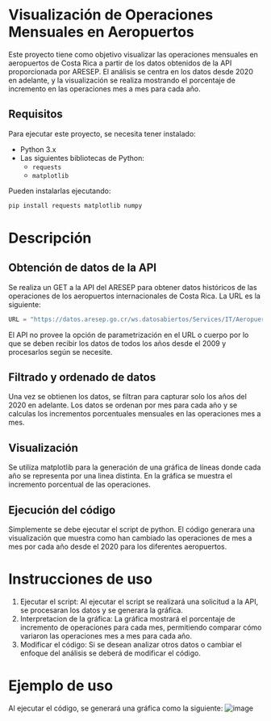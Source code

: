 # Visualización de Operaciones Mensuales en Aeropuertos

Este proyecto tiene como objetivo visualizar las operaciones mensuales en aeropuertos de Costa Rica a partir de los datos obtenidos de la API proporcionada por ARESEP. El análisis se centra en los datos desde 2020 en adelante, y la visualización se realiza mostrando el porcentaje de incremento en las operaciones mes a mes para cada año.

## Requisitos

Para ejecutar este proyecto, se necesita tener instalado:

- Python 3.x
- Las siguientes bibliotecas de Python:
  - `requests`
  - `matplotlib`

Pueden instalarlas ejecutando:

```bash
pip install requests matplotlib numpy
```

# Descripción

## Obtención de datos de la API

Se realiza un GET a la API del ARESEP para obtener datos históricos de las operaciones de los aeropuertos internacionales de Costa Rica. La URL es la siguiente:

```python
URL = "https://datos.aresep.go.cr/ws.datosabiertos/Services/IT/Aeropuerto.svc/ObtenerHistoricoOperativoOperacion"
```

El API no provee la opción de parametrización en el URL o cuerpo por lo que se deben recibir los datos de todos los años desde el 2009 y procesarlos según se necesite.

## Filtrado y ordenado de datos

Una vez se obtienen los datos, se filtran para capturar solo los años del 2020 en adelante. Los datos se ordenan por mes para cada año y se calculas los incrementos porcentuales mensuales en las operaciones mes a mes.

## Visualización

Se utiliza matplotlib para la generación de una gráfica de líneas donde cada año se representa por una linea distinta. En la gráfica se muestra el incremento porcentual de las operaciones.

## Ejecución del código

Simplemente se debe ejecutar el script de python. El código generara una visualización que muestra como han cambiado las operaciones de mes a mes por cada año desde el 2020 para los diferentes aeropuertos.

# Instrucciones de uso

1. Ejecutar el script: Al ejecutar el script se realizará una solicitud a la API, se procesaran los datos y se generara la gráfica.
2. Interpretacion de la gráfica: La gráfica mostrará el porcentaje de incremento de operaciones para cada mes, permitiendo comparar cómo variaron las operaciones mes a mes para cada año.
3. Modificar el código: Si se desean analizar otros datos o cambiar el enfoque del análisis se deberá de modificar el código.

# Ejemplo de uso

Al ejecutar el código, se generará una gráfica como la siguiente:
![image](https://github.com/user-attachments/assets/908cc909-a699-443f-b1e1-dc7a3aa4f8aa)





